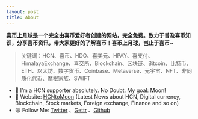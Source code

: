```yaml
---
layout: post
title: About
---
```


**[喜币上月球](https://hcntomoon.github.io/)是一个完全由喜币爱好者创建的网站，完全免费。致力于普及喜币知识，分享喜币资讯，带大家更好的了解喜币！喜币上月球，岂止于喜币~**
> 关键词：HCN、喜币、HDO、喜美元、HPAY、喜支付、HimalayaExchange、喜交所、Blockchain、区块链、Bitcoin、比特币、ETH、以太坊、数字货币、Coinbase、Metaverse、元宇宙、NFT、非同质化代币、摩根家族、SWIFT


- 🔭 I’m a HCN supporter absolutely. No Doubt. My goal: Moon! 
- 🚀️ Website:  [HCNtoMoon](https://hcntomoon.github.io/) (Latest News about HCN, Digital currency, Blockchain, Stock markets, Foreign exchange, Finance and so on)
- 😄 Follow Me:  [Twitter](https://twitter.com/HCNtoMoon) 、[Gettr](https://gettr.com/user/hcntomoon) 、[Github](https://github.com/HCNtoMoon)    